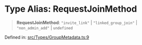 # Type Alias: RequestJoinMethod

> **RequestJoinMethod**: `"invite_link"` \| `"linked_group_join"` \| `"non_admin_add"` \| `undefined`

Defined in: [src/Types/GroupMetadata.ts:9](https://github.com/Fokusdotid/Baileys/blob/c2e37a764497a58082d1525ba2f083f341e3eefa/src/Types/GroupMetadata.ts#L9)
